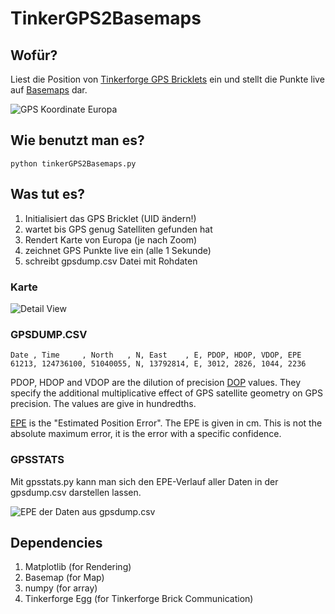 # TinkerGPS2Basemaps

## Wofür?

Liest die Position von [Tinkerforge GPS Bricklets](http://www.tinkerforge.com/en/doc/Hardware/Bricklets/GPS.html#gps-bricklet) ein und stellt die Punkte live auf [Basemaps](http://matplotlib.org/basemap/index.html) dar.

![GPS Koordinate Europa](https://raw.github.com/balzer82/TinkerGPS2Basemaps/master/basemap-europa.png)


## Wie benutzt man es?

``` python tinkerGPS2Basemaps.py ```


## Was tut es?

1. Initialisiert das GPS Bricklet (UID ändern!)
2. wartet bis GPS genug Satelliten gefunden hat
3. Rendert Karte von Europa (je nach Zoom)
4. zeichnet GPS Punkte live ein (alle 1 Sekunde)
5. schreibt gpsdump.csv Datei mit Rohdaten

### Karte

![Detail View](https://raw.github.com/balzer82/TinkerGPS2Basemaps/master/basemap-detail.png)

### GPSDUMP.CSV

```
Date , Time     , North   , N, East    , E, PDOP, HDOP, VDOP, EPE 
61213, 124736100, 51040055, N, 13792814, E, 3012, 2826, 1044, 2236
```

PDOP, HDOP and VDOP are the dilution of precision [DOP](http://en.wikipedia.org/wiki/Dilution_of_precision_(GPS)) values. They specify the additional multiplicative effect of GPS satellite geometry on GPS precision. The values are give in hundredths.

[EPE](http://www.nps.gov/gis/gps/WhatisEPE.html) is the "Estimated Position Error". The EPE is given in cm. This is not the absolute maximum error, it is the error with a specific confidence.

### GPSSTATS

Mit gpsstats.py kann man sich den EPE-Verlauf aller Daten in der gpsdump.csv darstellen lassen.

![EPE der Daten aus gpsdump.csv](https://raw.github.com/balzer82/TinkerGPS2Basemaps/master/gpsdumpEPE.png)


## Dependencies

1. Matplotlib (for Rendering)
2. Basemap (for Map)
3. numpy (for array)
4. Tinkerforge Egg (for Tinkerforge Brick Communication)
